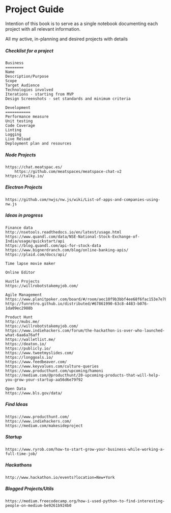# Project Guide

Intention of this book is to serve as a single notebook documenting each project with all relevant information.

All my active, in-planning and desired projects with details

##### Checklist for a project

```
Business
========
Name
Description/Purpose
Scope
Target Audience
Technologies involved
Iterations - starting from MVP
Design Screenshots - set standards and minimum criteria

Development
===========
Performance measure
Unit testing
Code Coverage
Linting
Logging
Live Reload
Deployment plan and resources
```

##### Node Projects

```
https://chat.meatspac.es/
    https://github.com/meatspaces/meatspace-chat-v2
https://talky.io/
```

##### Electron Projects

```
https://github.com/nwjs/nw.js/wiki/List-of-apps-and-companies-using-nw.js
```

##### Ideas in progress

```
Finance data
http://nsetools.readthedocs.io/en/latest/usage.html
https://www.quandl.com/data/NSE-National-Stock-Exchange-of-India/usage/quickstart/api
https://blog.quandl.com/api-for-stock-data
https://www.bignerdranch.com/blog/online-banking-apis/
https://plaid.com/docs/api/

Time lapse movie maker

Online Editor

Hustle Projects
https://willrobotstakemyjob.com/

Agile Management
https://www.planitpoker.com/board/#/room/aec10f9b3bbf4ee68f6fac153e7e78ad
http://funretro.github.io/distributed/#67861990-63c8-4483-b076-1da09ec2988b

Product Hunt
http://mubs.me/
https://willrobotstakemyjob.com/
https://www.indiehackers.com/forum/the-hackathon-is-over-who-launched-what-6aa6a76aff
https://walletlist.me/
https://deaton.io/
https://publicly.io/
https://www.tweetmyslides.com/
https://longgoals.io/
https://www.feedbeaver.com/
https://www.keyvalues.com/culture-queries
https://www.producthunt.com/upcoming/hamoni
https://medium.com/@producthunt/20-upcoming-products-that-will-help-you-grow-your-startup-aa56d6e79f92

Open Data
https://www.bls.gov/data/
```

##### Find Ideas

```
https://www.producthunt.com/
https://www.indiehackers.com/
https://medium.com/makesideproject
```

##### Startup

```
https://www.ryrob.com/how-to-start-grow-your-business-while-working-a-full-time-job/
```

##### Hackathons

```
http://www.hackathon.io/events?location=New+York
```

##### Blogged Projects/Utils

```
https://medium.freecodecamp.org/how-i-used-python-to-find-interesting-people-on-medium-be9261b924b0
```




